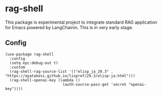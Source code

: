 # rag-shell
This package is experimental project to integrate standard RAG application for Emacs powered by LangChainin. This is in very early stage.

## Config
```elisp
(use-package rag-shell
  :config
  (setq epc:debug-out t)
  :custom
  (rag-shell-rag-source-list '(("elisp_ja_29.3" . "https://ayatakesi.github.io/lispref/29.3/elisp-ja.html")))
  (rag-shell-openai-key (lambda ()
                          (auth-source-pass-get 'secret "openai-key"))))

```